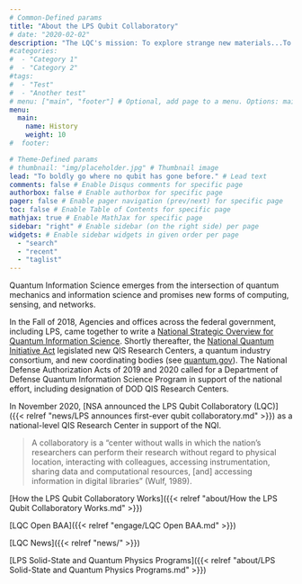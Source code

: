 ```yaml
---
# Common-Defined params
title: "About the LPS Qubit Collaboratory"
# date: "2020-02-02"
description: "The LQC's mission: To explore strange new materials...To seek out new designs; new control approaches...To boldly go where no qubit has gone before."
#categories:
#  - "Category 1"
#  - "Category 2"
#tags:
#  - "Test"
#  - "Another test"
# menu: ["main", "footer"] # Optional, add page to a menu. Options: main, side, footer
menu:
  main:
    name: History
    weight: 10
#  footer:

# Theme-Defined params
# thumbnail: "img/placeholder.jpg" # Thumbnail image
lead: "To boldly go where no qubit has gone before." # Lead text
comments: false # Enable Disqus comments for specific page
authorbox: false # Enable authorbox for specific page
pager: false # Enable pager navigation (prev/next) for specific page
toc: false # Enable Table of Contents for specific page
mathjax: true # Enable MathJax for specific page
sidebar: "right" # Enable sidebar (on the right side) per page
widgets: # Enable sidebar widgets in given order per page
  - "search"
  - "recent"
  - "taglist"
---
```


Quantum Information Science emerges from the intersection of quantum mechanics and information science and promises new forms of computing, sensing, and networks.

In the Fall of 2018, Agencies and offices across the federal government, including LPS, came together to write a [National Strategic Overview for Quantum Information Science](https://www.whitehouse.gov/wp-content/uploads/2018/09/National-Strategic-Overview-for-Quantum-Information-Science.pdf). Shortly thereafter, the [National Quantum Initiative Act](https://www.congress.gov/bill/115th-congress/house-bill/6227) legislated new QIS Research Centers, a quantum industry consortium, and new coordinating bodies (see [quantum.gov](https://quantum.gov/)). The National Defense Authorization Acts of 2019 and 2020 called for a Department of Defense Quantum Information Science Program in support of the national effort, including designation of DOD QIS Research Centers.

In November 2020, [NSA announced the LPS Qubit Collaboratory (LQC)]({{< relref "news/LPS announces first-ever qubit collaboratory.md"  >}}) as a national-level QIS Research Center in support of the NQI.  

> A collaboratory is a “center without walls in which the nation’s researchers can perform their research without regard to physical location, interacting with colleagues, accessing instrumentation, sharing data and computational resources, [and] accessing information in digital libraries” (Wulf, 1989).

[How the LPS Qubit Collaboratory Works]({{< relref "about/How the LPS Qubit Collaboratory Works.md" >}})

[LQC Open BAA]({{< relref "engage/LQC Open BAA.md" >}})

[LQC News]({{< relref "news/" >}})

[LPS Solid-State and Quantum Physics Programs]({{< relref "about/LPS Solid-State and Quantum Physics Programs.md" >}})